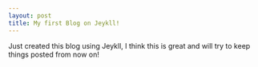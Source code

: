 ```yaml
---
layout: post
title: My first Blog on Jeykll!
---
```


Just created this blog using Jeykll, I think this is great and will try to keep things posted from now on!